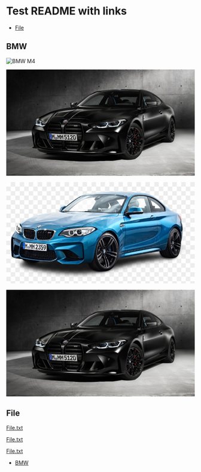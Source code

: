 # Test README with links

- [File](#file)

## BMW

![BMW M4](https://imgr1.auto-motor-und-sport.de/BMW-M4-Competition-x-KITH-169FullWidth-6d22fe51-1735117.jpg)

![BMW M4](./images/bmwM4.jpg)

![BMW M2](./images/bmwM2.png)

<img src="./images/bmwM4.jpg" alt="BMW M4" />

## File

[File.txt](https://github.com/AlexandarNaydenov/WebProjectWithLogin/blob/main/images/file.txt)

[File.txt](images/file.txt)

<a href="./images/file.txt" target="_top">File.txt</a>

- [BMW](#bmw)
